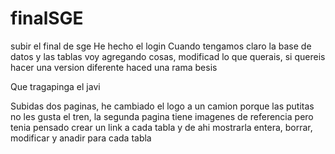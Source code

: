 # finalSGE
subir el final de sge
He hecho el login
Cuando tengamos claro la base de datos y las tablas voy agregando cosas, modificad lo que querais, si quereis hacer una version diferente haced una rama 
besis

Que tragapinga el javi


Subidas dos paginas, he cambiado el logo a un camion porque las putitas no les gusta el tren, la segunda
pagina tiene imagenes de referencia pero tenia pensado crear un link a cada tabla y de ahi mostrarla entera, borrar, modificar y anadir para cada tabla
